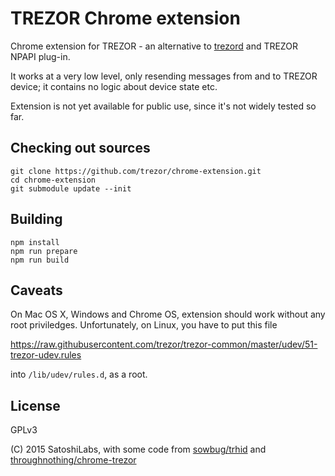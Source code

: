 TREZOR Chrome extension
===

Chrome extension for TREZOR - an alternative to [trezord](https://github.com/trezor/trezord) and TREZOR NPAPI plug-in.

It works at a very low level, only resending messages from and to TREZOR device; it contains no logic about device state etc.

Extension is not yet available for public use, since it's not widely tested so far.


Checking out sources
--------------------

```
git clone https://github.com/trezor/chrome-extension.git
cd chrome-extension
git submodule update --init
```



Building
--------

```
npm install
npm run prepare
npm run build
```


Caveats
-------

On Mac OS X, Windows and Chrome OS, extension should work without any root priviledges. Unfortunately, on Linux, you have to put this file

https://raw.githubusercontent.com/trezor/trezor-common/master/udev/51-trezor-udev.rules

into  `/lib/udev/rules.d`, as a root.


License
---

GPLv3

(C) 2015 SatoshiLabs, with some code from [sowbug/trhid](https://github.com/sowbug/trhid) and [throughnothing/chrome-trezor](throughnothing/chrome-trezor)
